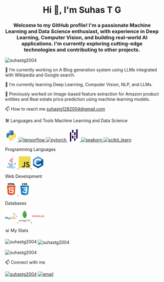 <h1 align="center">Hi 👋, I'm Suhas T G</h1> <h3 align="center">Welcome to my GitHub profile! I'm a passionate Machine Learning and Data Science enthusiast, with experience in Deep Learning, Computer Vision, and building real-world AI applications. I'm currently exploring cutting-edge technologies and contributing to other projects.</h3> <p align="left"> <img src="https://komarev.com/ghpvc/?username=suhastg2004&label=Profile%20views&color=0e75b6&style=flat" alt="suhastg2004" /> </p>
🔭 I’m currently working on A Blog generation system using LLMs integrated with Wikipedia and Google search.

🌱 I’m currently learning Deep Learning, Computer Vision, NLP, and LLMs.

👯 Previously worked on Image-based feature extraction for Amazon product entities and Real estate price prediction using machine learning models.

📫 How to reach me suhastg1282004@gmail.com

🛠️ Languages and Tools
Machine Learning and Data Science
<p align="left"> <a href="https://www.python.org" target="_blank" rel="noreferrer"> <img src="https://raw.githubusercontent.com/devicons/devicon/master/icons/python/python-original.svg" alt="python" width="40" height="40"/> </a> <a href="https://www.tensorflow.org" target="_blank" rel="noreferrer"> <img src="https://www.vectorlogo.zone/logos/tensorflow/tensorflow-icon.svg" alt="tensorflow" width="40" height="40"/> </a> <a href="https://pytorch.org/" target="_blank" rel="noreferrer"> <img src="https://www.vectorlogo.zone/logos/pytorch/pytorch-icon.svg" alt="pytorch" width="40" height="40"/> </a> <a href="https://pandas.pydata.org/" target="_blank" rel="noreferrer"> <img src="https://raw.githubusercontent.com/devicons/devicon/2ae2a900d2f041da66e950e4d48052658d850630/icons/pandas/pandas-original.svg" alt="pandas" width="40" height="40"/> </a> <a href="https://seaborn.pydata.org/" target="_blank" rel="noreferrer"> <img src="https://seaborn.pydata.org/_images/logo-mark-lightbg.svg" alt="seaborn" width="40" height="40"/> </a> <a href="https://scikit-learn.org/" target="_blank" rel="noreferrer"> <img src="https://upload.wikimedia.org/wikipedia/commons/0/05/Scikit_learn_logo_small.svg" alt="scikit_learn" width="40" height="40"/> </a> </p>
Programming Languages
<p align="left"> <a href="https://www.java.com" target="_blank" rel="noreferrer"> <img src="https://raw.githubusercontent.com/devicons/devicon/master/icons/java/java-original.svg" alt="java" width="40" height="40"/> </a> <a href="https://developer.mozilla.org/en-US/docs/Web/JavaScript" target="_blank" rel="noreferrer"> <img src="https://raw.githubusercontent.com/devicons/devicon/master/icons/javascript/javascript-original.svg" alt="javascript" width="40" height="40"/> </a> <a href="https://www.cprogramming.com/" target="_blank" rel="noreferrer"> <img src="https://raw.githubusercontent.com/devicons/devicon/master/icons/c/c-original.svg" alt="c" width="40" height="40"/> </a> </p>
Web Development
<p align="left"> <a href="https://www.w3.org/html/" target="_blank" rel="noreferrer"> <img src="https://raw.githubusercontent.com/devicons/devicon/master/icons/html5/html5-original-wordmark.svg" alt="html5" width="40" height="40"/> </a> <a href="https://www.w3schools.com/css/" target="_blank" rel="noreferrer"> <img src="https://raw.githubusercontent.com/devicons/devicon/master/icons/css3/css3-original-wordmark.svg" alt="css3" width="40" height="40"/> </a> </p>
Databases
<p align="left"> <a href="https://www.mysql.com/" target="_blank" rel="noreferrer"> <img src="https://raw.githubusercontent.com/devicons/devicon/master/icons/mysql/mysql-original-wordmark.svg" alt="mysql" width="40" height="40"/> </a> <a href="https://www.mongodb.com/" target="_blank" rel="noreferrer"> <img src="https://raw.githubusercontent.com/devicons/devicon/master/icons/mongodb/mongodb-original-wordmark.svg" alt="mongodb" width="40" height="40"/> </a> <a href="https://www.oracle.com/" target="_blank" rel="noreferrer"> <img src="https://raw.githubusercontent.com/devicons/devicon/master/icons/oracle/oracle-original.svg" alt="oracle" width="40" height="40"/> </a> </p>
📊 My Stats
<p><img align="left" src="https://github-readme-stats.vercel.app/api/top-langs?username=suhastg2004&show_icons=true&locale=en&layout=compact" alt="suhastg2004" /></p> <p>&nbsp;<img align="center" src="https://github-readme-stats.vercel.app/api?username=suhastg2004&show_icons=true&locale=en" alt="suhastg2004" /></p> <p><img align="center" src="https://github-readme-streak-stats.herokuapp.com/?user=suhastg2004&" alt="suhastg2004" /></p>
📫 Connect with me
<p align="left"> <a href="https://linkedin.com/in/suhastg2004" target="blank"><img align="center" src="https://raw.githubusercontent.com/rahuldkjain/github-profile-readme-generator/master/src/images/icons/Social/linked-in-alt.svg" alt="suhastg2004" height="30" width="40" /></a> <a href="mailto:suhastg1282004@gmail.com" target="blank"><img align="center" src="https://img.icons8.com/color/48/000000/gmail--v1.png" alt="email" height="30" width="40" /></a> </p>
